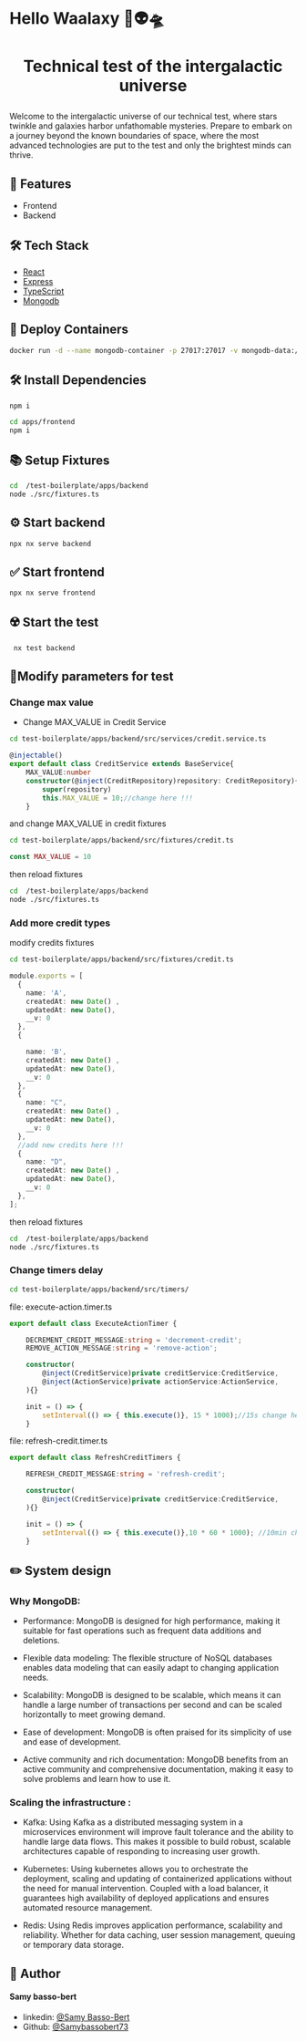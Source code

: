 # Hello Waalaxy 👋👽🛸


# <p align="center">Technical test of the intergalactic universe</p>
  
Welcome to the intergalactic universe of our technical test, where stars twinkle and galaxies harbor unfathomable mysteries. Prepare to embark on a journey beyond the known boundaries of space, where the most advanced technologies are put to the test and only the brightest minds can thrive.

## 🧐 Features    
- Frontend 
- Backend

## 🛠️ Tech Stack
- [React](https://reactjs.org/)
- [Express](https://expressjs.com/fr/)
- [TypeScript](https://www.typescriptlang.org/)
- [Mongodb](https://www.mongodb.com/fr-fr)
    

## 🐳 Deploy Containers    

```bash
docker run -d --name mongodb-container -p 27017:27017 -v mongodb-data:/data/db mongo:latest
``` 

## 🛠️ Install Dependencies    

```bash
npm i
```

```bash
cd apps/frontend
npm i
```

## 📚  Setup Fixtures    

```bash
cd  /test-boilerplate/apps/backend
node ./src/fixtures.ts 
```

## ⚙️  Start backend    

```bash
npx nx serve backend
```
## ✅  Start frontend    

```bash
npx nx serve frontend
```

## ☢️ Start the test
```bash
 nx test backend
```


## 💁Modify parameters for test

### Change max value


- Change MAX_VALUE in Credit Service 

```bash
cd test-boilerplate/apps/backend/src/services/credit.service.ts
```

```ts
@injectable()
export default class CreditService extends BaseService{
    MAX_VALUE:number
    constructor(@inject(CreditRepository)repository: CreditRepository){
        super(repository)
        this.MAX_VALUE = 10;//change here !!!
    }

```
and change MAX_VALUE in credit fixtures

```bash
cd test-boilerplate/apps/backend/src/fixtures/credit.ts
```

```ts
const MAX_VALUE = 10

```
then reload fixtures

```bash
cd  /test-boilerplate/apps/backend
node ./src/fixtures.ts 
```

### Add more credit types

modify credits fixtures

```bash
cd test-boilerplate/apps/backend/src/fixtures/credit.ts
```

```ts
module.exports = [
  {
    name: 'A',
    createdAt: new Date() ,
    updatedAt: new Date(),
    __v: 0
  },
  {

    name: 'B',
    createdAt: new Date() ,
    updatedAt: new Date(),
    __v: 0
  },
  {
    name: "C",
    createdAt: new Date() ,
    updatedAt: new Date(),
    __v: 0
  },
  //add new credits here !!!
  {
    name: "D",
    createdAt: new Date() ,
    updatedAt: new Date(),
    __v: 0
  },
];

```

then reload fixtures

```bash
cd  /test-boilerplate/apps/backend
node ./src/fixtures.ts 
```

### Change timers delay


```bash
cd test-boilerplate/apps/backend/src/timers/
```

file: execute-action.timer.ts

```ts
export default class ExecuteActionTimer {

	DECREMENT_CREDIT_MESSAGE:string = 'decrement-credit';
	REMOVE_ACTION_MESSAGE:string = 'remove-action';

	constructor(
		@inject(CreditService)private creditService:CreditService,
        @inject(ActionService)private actionService:ActionService,	
	){}

	init = () => {
		setInterval(() => { this.execute()}, 15 * 1000);//15s change here !!!
	}
```

file: refresh-credit.timer.ts

```ts
export default class RefreshCreditTimers {

	REFRESH_CREDIT_MESSAGE:string = 'refresh-credit';

	constructor(
		@inject(CreditService)private creditService:CreditService,
	){}

	init = () => {
		setInterval(() => { this.execute()},10 * 60 * 1000); //10min change here !!!
	}
```

## ✏️ System design

### Why MongoDB: 

- Performance: MongoDB is designed for high performance, making it suitable for fast operations such as frequent data additions and deletions.

- Flexible data modeling: The flexible structure of NoSQL databases enables data modeling that can easily adapt to changing application needs.

- Scalability: MongoDB is designed to be scalable, which means it can handle a large number of transactions per second and can be scaled horizontally to meet growing demand.

- Ease of development: MongoDB is often praised for its simplicity of use and ease of development.

- Active community and rich documentation: MongoDB benefits from an active community and comprehensive documentation, making it easy to solve problems and learn how to use it. 

### Scaling the infrastructure : 

- Kafka:
Using Kafka as a distributed messaging system in a microservices environment will improve fault tolerance and the ability to handle large data flows. This makes it possible to build robust, scalable architectures capable of responding to increasing user growth.

- Kubernetes:
Using kubernetes allows you to orchestrate the deployment, scaling and updating of containerized applications without the need for manual intervention. Coupled with a load balancer, it guarantees high availability of deployed applications and ensures automated resource management.

- Redis:
Using Redis improves application performance, scalability and reliability. Whether for data caching, user session management, queuing or temporary data storage.


## 🙇 Author
#### Samy basso-bert
- linkedin: [@Samy Basso-Bert](https://www.linkedin.com/in/samy-basso-bert-772177176/)
- Github: [@Samybassobert73](https://github.com/Samybassobert73)
        


        
        

        
    

        